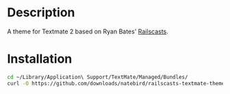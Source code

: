 # Description

A theme for Textmate 2 based on Ryan Bates' [Railscasts](http://railscasts.com).

# Installation

```bash
cd ~/Library/Application\ Support/TextMate/Managed/Bundles/
curl -O https://github.com/downloads/natebird/railscasts-textmate-theme/Railscasts.tmbundle
```